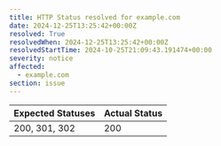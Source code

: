 ```yaml
---
title: HTTP Status resolved for example.com
date: 2024-12-25T13:25:42+00:00Z
resolved: True
resolvedWhen: 2024-12-25T13:25:42+00:00Z
resolvedStartTime: 2024-10-25T21:09:43.191474+00:00
severity: notice
affected:
  - example.com
section: issue
---
```


| Expected Statuses | Actual Status  |
|-------------------|----------------|
| 200, 301, 302 | 200 |
